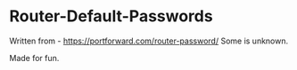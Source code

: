 # Router-Default-Passwords
Written from - https://portforward.com/router-password/
Some is unknown.

Made for fun.

